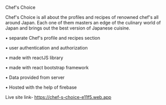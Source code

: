 Chef's Choice

Chef's Choice is all about the profiles and recipes of renowned chef's all around Japan. Each one of them masters an edge of the culinary world of Japan and brings out the best version of Japanese cuisine.

• separate Chef's profile and recipes section

• user authentication and authorization

• made with reactJS library

• made with react bootstrap framework

• Data provided from server

• Hosted with the help of firebase

Live site link- https://chef-s-choice-e11f5.web.app